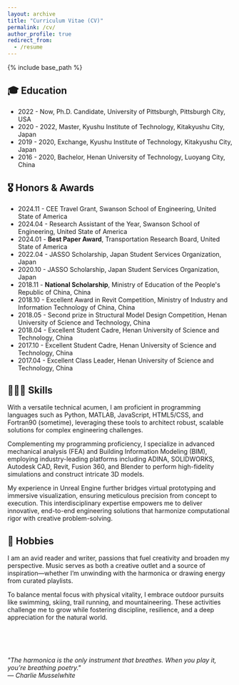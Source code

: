 ```yaml
---
layout: archive
title: "Curriculum Vitae (CV)"
permalink: /cv/
author_profile: true
redirect_from:
  - /resume
---
```


{% include base_path %}

🎓 Education
------
* 2022 - Now,  Ph.D. Candidate,  University of Pittsburgh, Pittsburgh City, USA <br>
* 2020 - 2022, Master, Kyushu Institute of Technology, Kitakyushu City, Japan <br>
* 2019 - 2020, Exchange, Kyushu Institute of Technology, Kitakyushu City, Japan <br>
* 2016 - 2020, Bachelor, Henan University of Technology, Luoyang City, China <br>


🎖️ Honors & Awards
------
* 2024.11 - CEE Travel Grant, Swanson School of Engineering, United State of America
* 2024.04 - Research Assistant of the Year, Swanson School of Engineering, United State of America
* 2024.01 - **Best Paper Award**, Transportation Research Board, United State of America
* 2022.04 - JASSO Scholarship, Japan Student Services Organization, Japan
* 2020.10 - JASSO Scholarship, Japan Student Services Organization, Japan
* 2018.11 - **National Scholarship**, Ministry of Education of the People's Republic of China, China
* 2018.10 - Excellent Award in Revit Competition, Ministry of Industry and Information Technology of China, China
* 2018.05 - Second prize in Structural Model Design Competition, Henan University of Science and Technology, China
* 2018.04 - Excellent Student Cadre, Henan University of Science and Technology, China
* 2017.10 - Excellent Student Cadre, Henan University of Science and Technology, China
* 2017.04 - Excellent Class Leader, Henan University of Science and Technology, China

  
👨🏻‍💻 Skills
------
With a versatile technical acumen, I am proficient in programming languages such as Python, MATLAB, JavaScript, HTML5/CSS, and Fortran90 (sometime), leveraging these tools to architect robust, scalable solutions for complex engineering challenges. 

Complementing my programming proficiency, I specialize in advanced mechanical analysis (FEA) and Building Information Modeling (BIM), employing industry-leading platforms including ADINA, SOLIDWORKS, Autodesk CAD, Revit, Fusion 360, and Blender to perform high-fidelity simulations and construct intricate 3D models. 

My experience in Unreal Engine further bridges virtual prototyping and immersive visualization, ensuring meticulous precision from concept to execution. This interdisciplinary expertise empowers me to deliver innovative, end-to-end engineering solutions that harmonize computational rigor with creative problem-solving.


🌟 Hobbies
------
I am an avid reader and writer, passions that fuel creativity and broaden my perspective. Music serves as both a creative outlet and a source of inspiration—whether I’m unwinding with the harmonica or drawing energy from curated playlists. 

To balance mental focus with physical vitality, I embrace outdoor pursuits like swimming, skiing, trail running, and mountaineering. These activities challenge me to grow while fostering discipline, resilience, and a deep appreciation for the natural world.

<br><br><br>


*"The harmonica is the only instrument that breathes. When you play it, you’re breathing poetry."* <br>
*— Charlie Musselwhite*


